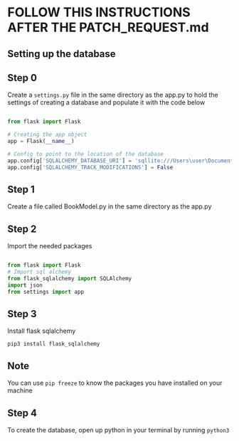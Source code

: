 # FOLLOW THIS INSTRUCTIONS AFTER THE PATCH_REQUEST.md

## Setting up the database

## Step 0

Create a `settings.py` file in the same directory as the app.py to hold the settings of creating a database and populate it with the code below

```python

from flask import Flask

# Creating the app object
app = Flask(__name__)

# Config to point to the location of the database
app.config['SQLALCHEMY_DATABASE_URI'] = 'sqllite:///Users\user\Documents\GitHub\FlaskRestAPI/database.db'
app.config['SQLALCHEMY_TRACK_MODIFICATIONS'] = False

```

## Step 1

Create a file called BookModel.py in the same directory as the app.py

## Step 2

Import the needed packages

```python

from flask import Flask
# Import sql alchemy
from flask_sqlalchemy import SQLAlchemy
import json
from settings import app

```

## Step 3

Install flask sqlalchemy

`pip3 install flask_sqlalchemy`

## Note

You can use `pip freeze` to know the packages you have installed on your machine

## Step 4

To create the database, open up python in your terminal by running `python3`
